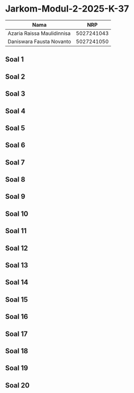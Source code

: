 # Jarkom-Modul-2-2025-K-37
| Nama                         | NRP        |
| ---------------------------- | ---------- |
| Azaria Raissa Maulidinnisa   | 5027241043 |
| Daniswara Fausta Novanto     | 5027241050 |

## Soal 1
## Soal 2
## Soal 3
## Soal 4
## Soal 5
## Soal 6
## Soal 7
## Soal 8
## Soal 9
## Soal 10
## Soal 11
## Soal 12
## Soal 13
## Soal 14
## Soal 15
## Soal 16
## Soal 17
## Soal 18
## Soal 19
## Soal 20
